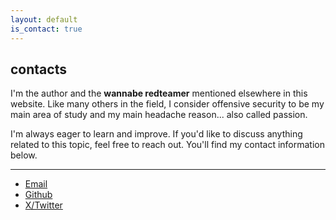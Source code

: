 ```yaml
---
layout: default
is_contact: true
---
```

## contacts

I'm the author and the **wannabe redteamer** mentioned elsewhere in this website.
Like many others in the field, I consider offensive security to be my main area of study and my main headache reason... also called passion.

I'm always eager to learn and improve. If you'd like to discuss anything related to this topic, feel free to reach out. You'll find my contact information below.

---

- [Email](mailto:brmkit@protonmail.com)
- [Github](https://github.com/brmkit)
- [X/Twitter](https://x.com/_brmkit)
